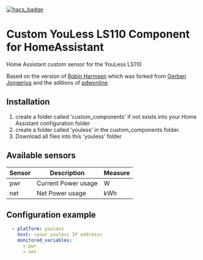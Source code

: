 [![hacs_badge](https://img.shields.io/badge/HACS-Default-orange.svg)](https://github.com/custom-components/hacs)  
# Custom YouLess LS110 Component for HomeAssistant
Home Assistant custom sensor for the YouLess LS110

Based on the version of [Robin Harmsen](https://github.com/reharmsen/hass-youless-component) which was forked from [Gerben Jongerius](https://bitbucket.org/jongsoftdev/youless) and the aditions of [pdwonline](https://github.com/pdwonline/youless).

## Installation
1) create a folder called 'custom_components' if not exists into your Home Assistant configuration folder
2) create a folder called 'youless' in the custom_components folder. 
3) Download all files into this 'youless' folder

## Available sensors

 Sensor | Description | Measure
  --- | --- | --- 
  pwr | Current Power usage | W 
  net | Net Power usage | kWh 


## Configuration example

```yaml
  - platform: youless
    host: <your youless IP address>
    monitored_variables:
      - pwr
      - net
```
